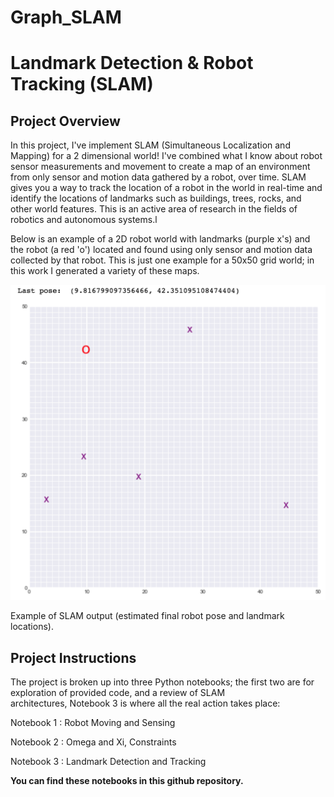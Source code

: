 # Graph_SLAM
# Landmark Detection & Robot Tracking (SLAM)

## Project Overview
In this project, I've implement SLAM (Simultaneous Localization and Mapping) for a 2 dimensional world! I've combined what I know about robot sensor measurements and movement to create a map of an environment from only sensor and motion data gathered by a robot, over time. SLAM gives you a way to track the location of a robot in the world in real-time and identify the locations of landmarks such as buildings, trees, rocks, and other world features. This is an active area of research in the fields of robotics and autonomous systems.l

Below is an example of a 2D robot world with landmarks (purple x's) and the robot (a red 'o') located and found using only sensor and motion data collected by that robot. This is just one example for a 50x50 grid world; in this work I generated a variety of these maps.

![robot_world](https://github.com/the-john/Graph_SLAM/blob/master/images/robot_world.png)

Example of SLAM output (estimated final robot pose and landmark locations).

## Project Instructions

The project is broken up into three Python notebooks; the first two are for exploration of provided code, and a review of SLAM architectures, Notebook 3 is where all the real action takes place:

Notebook 1 : Robot Moving and Sensing

Notebook 2 : Omega and Xi, Constraints

Notebook 3 : Landmark Detection and Tracking

**You can find these notebooks in this github repository.** 

